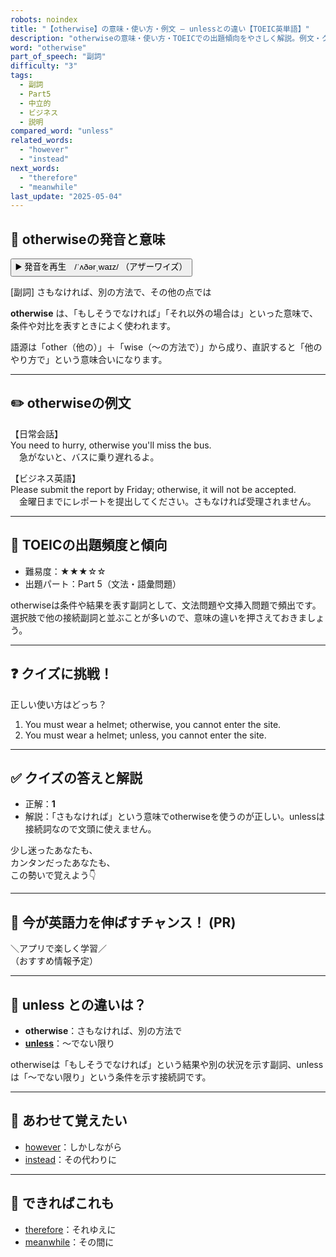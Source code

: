 ```yaml
---
robots: noindex
title: "【otherwise】の意味・使い方・例文 ― unlessとの違い【TOEIC英単語】"
description: "otherwiseの意味・使い方・TOEICでの出題傾向をやさしく解説。例文・クイズ付きでunlessとの違いもわかりやすく学べます。"
word: "otherwise"
part_of_speech: "副詞"
difficulty: "3"
tags:
  - 副詞
  - Part5
  - 中立的
  - ビジネス
  - 説明
compared_word: "unless"
related_words:
  - "however"
  - "instead"
next_words:
  - "therefore"
  - "meanwhile"
last_update: "2025-05-04"
---
```


## 🔰 otherwiseの発音と意味

<button class="play-audio" onclick="playTTS('otherwise')">
  <span class="play-audio-main">
    ▶️ 発音を再生　/ˈʌðərˌwaɪz/
  </span>
  <span class="play-audio-sub">
    （アザーワイズ）
  </span>
</button>

[副詞] さもなければ、別の方法で、その他の点では

**otherwise** は、「もしそうでなければ」「それ以外の場合は」といった意味で、条件や対比を表すときによく使われます。

語源は「other（他の）」＋「wise（～の方法で）」から成り、直訳すると「他のやり方で」という意味合いになります。

---

## ✏️ otherwiseの例文

【日常会話】  
You need to hurry, otherwise you'll miss the bus.  
　急がないと、バスに乗り遅れるよ。

【ビジネス英語】  
Please submit the report by Friday; otherwise, it will not be accepted.  
　金曜日までにレポートを提出してください。さもなければ受理されません。

---

## 🎯 TOEICの出題頻度と傾向

- 難易度：★★★☆☆
- 出題パート：Part 5（文法・語彙問題）

otherwiseは条件や結果を表す副詞として、文法問題や文挿入問題で頻出です。選択肢で他の接続副詞と並ぶことが多いので、意味の違いを押さえておきましょう。

---

## ❓ クイズに挑戦！

正しい使い方はどっち？

1. You must wear a helmet; otherwise, you cannot enter the site.  
2. You must wear a helmet; unless, you cannot enter the site.

---

## ✅ クイズの答えと解説

- 正解：**1**
- 解説：「さもなければ」という意味でotherwiseを使うのが正しい。unlessは接続詞なので文頭に使えません。

少し迷ったあなたも、  
カンタンだったあなたも、  
この勢いで覚えよう👇️

---

## 🚀 今が英語力を伸ばすチャンス！ (PR)

<div class="info-center">
＼アプリで楽しく学習／<br>  
（おすすめ情報予定）
</div>

---

## 🤔  unless との違いは？

- **otherwise**：さもなければ、別の方法で
- **[unless](/unless)**：～でない限り

otherwiseは「もしそうでなければ」という結果や別の状況を示す副詞、unlessは「～でない限り」という条件を示す接続詞です。

---

## 🧩 あわせて覚えたい

- [however](/however)：しかしながら
- [instead](/instead)：その代わりに

---

## 📖 できればこれも

- [therefore](/therefore)：それゆえに
- [meanwhile](/meanwhile)：その間に

<!-- cvid: aid02_bid16 -->
